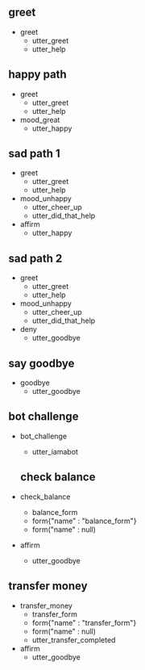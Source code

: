 ## greet
* greet
   - utter_greet
   - utter_help

## happy path
* greet
  - utter_greet
  - utter_help
* mood_great
  - utter_happy

## sad path 1
* greet
  - utter_greet
  - utter_help
* mood_unhappy
  - utter_cheer_up
  - utter_did_that_help
* affirm
  - utter_happy

## sad path 2
* greet
  - utter_greet
  - utter_help
* mood_unhappy
  - utter_cheer_up
  - utter_did_that_help
* deny
  - utter_goodbye

## say goodbye
* goodbye
  - utter_goodbye

## bot challenge
* bot_challenge
  - utter_iamabot
  
  ## check balance
* check_balance
    - balance_form
    - form{"name" : "balance_form"}
    - form("name" : null)
* affirm
    - utter_goodbye
    
## transfer money
* transfer_money
   - transfer_form
   - form{"name" : "transfer_form"}
   - form("name" : null)
   - utter_transfer_completed
* affirm
   - utter_goodbye 
  
 

 

  
